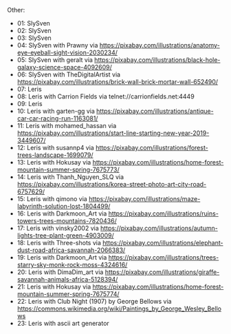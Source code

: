 Other:
- 01: SlySven
- 02: SlySven
- 03: SlySven
- 04: SlySven with Prawny via https://pixabay.com/illustrations/anatomy-eye-eyeball-sight-vision-2030234/
- 05: SlySven with geralt via https://pixabay.com/illustrations/black-hole-galaxy-science-space-4092609/
- 06: SlySven with TheDigitalArtist via https://pixabay.com/illustrations/brick-wall-brick-mortar-wall-652490/
- 07: Leris
- 08: Leris with Carrion Fields via telnet://carrionfields.net:4449
- 09: Leris
- 10: Leris with garten-gg via https://pixabay.com/illustrations/antique-car-car-racing-run-1163081/
- 11: Leris with mohamed_hassan via https://pixabay.com/illustrations/start-line-starting-new-year-2019-3449607/
- 12: Leris with susannp4 via https://pixabay.com/illustrations/forest-trees-landscape-1699079/
- 13: Leris with Hokusay via https://pixabay.com/illustrations/home-forest-mountain-summer-spring-7675773/
- 14: Leris with Thanh_Nguyen_SLQ via https://pixabay.com/illustrations/korea-street-photo-art-city-road-6757629/
- 15: Leris with qimono via https://pixabay.com/illustrations/maze-labyrinth-solution-lost-1804499/
- 16: Leris with Darkmoon_Art via https://pixabay.com/illustrations/ruins-towers-trees-mountains-7820436/
- 17: Leris with vinsky2002 via https://pixabay.com/illustrations/autumn-lights-tree-plant-green-4903009/
- 18: Leris with Three-shots via https://pixabay.com/illustrations/elephant-dust-road-africa-savannah-2066383/
- 19: Leris with Darkmoon_Art via https://pixabay.com/illustrations/trees-starry-sky-monk-rock-moss-4324616/
- 20: Leris with DimaDim_art via https://pixabay.com/illustrations/giraffe-savannah-animals-africa-5128394/
- 21: Leris with Hokusay via https://pixabay.com/illustrations/home-forest-mountain-summer-spring-7675774/
- 22: Leris with Club Night (1907) by George Bellows via https://commons.wikimedia.org/wiki/Paintings_by_George_Wesley_Bellows
- 23: Leris with ascii art generator
